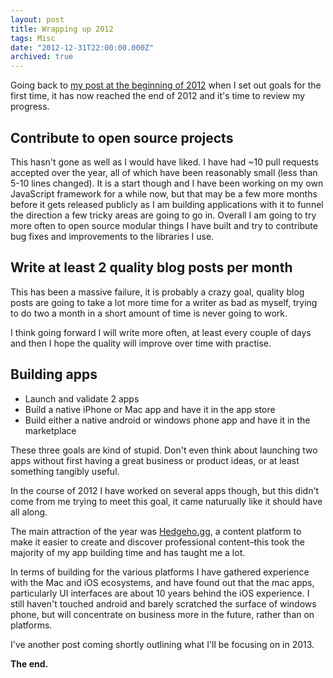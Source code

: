 ```yaml
---
layout: post
title: Wrapping up 2012
tags: Misc
date: "2012-12-31T22:00:00.000Z"
archived: true
---
```


Going back to [my post at the beginning of 2012](/blog/2012-is-full-of-goals) when I set out goals for the first time, it has now reached the end of 2012 and it's time to review my progress.

## Contribute to open source projects

This hasn't gone as well as I would have liked. I have had ~10 pull requests accepted over the year, all of which have been reasonably small (less than 5-10 lines changed). It is a start though and I have been working on my own JavaScript framework for a while now, but that may be a few more months before it gets released publicly as I am building applications with it to funnel the direction a few tricky areas are going to go in.
Overall I am going to try more often to open source modular things I have built and try to contribute bug fixes and improvements to the libraries I use.

## Write at least 2 quality blog posts per month

This has been a massive failure, it is probably a crazy goal, quality blog posts are going to take a lot more time for a writer as bad as myself, trying to do two a month in a short amount of time is never going to work.

I think going forward I will write more often, at least every couple of days and then I hope the quality will improve over time with practise.

## Building apps

* Launch and validate 2 apps
* Build a native iPhone or Mac app and have it in the app store
* Build either a native android or windows phone app and have it in the marketplace

These three goals are kind of stupid. Don't even think about launching two apps without first having a great business or product ideas, or at least something tangibly useful.

In the course of 2012 I have worked on several apps though, but this didn't come from me trying to meet this goal, it came naturually like it should have all along.

The main attraction of the year was [Hedgeho.gg](http://hedgeho.gg/), a content platform to make it easier to create and discover professional content–this took the majority of my app building time and has taught me a lot.

In terms of building for the various platforms I have gathered experience with the Mac and iOS ecosystems, and have found out that the mac apps, particularly UI interfaces are about 10 years behind the iOS experience. I still haven't touched android and barely scratched the surface of windows phone, but will concentrate on business more in the future, rather than on platforms.

I've another post coming shortly outlining what I'll be focusing on in 2013.

**The end.**
